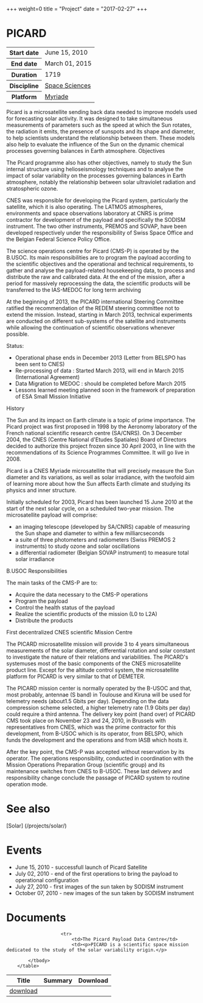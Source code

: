 +++
weight=0
title = "Project"
date = "2017-02-27"
+++

PICARD
====================

    
<table class="table table-striped table-bordered">
            <tbody>
                <tr>
                    <th>Start date</th>
                    <td>June 15, 2010</td>
                </tr>
                <tr>
                    <th>End date</th>
                    <td>March 01, 2015</td>
                </tr>
                <tr>
                    <th>Duration</th>
                    <td>1719</td>
                </tr>
                <tr>
                    <th>Discipline</th>
                    <td>
                        <a href="/outreach/domains/spacesciences/">
                            Space Sciences
                        </a>
                    </td>
                </tr>
                <tr>
                    <th>Platform</th>
                    <td>
                        <a href="/outreach/platforms/myriad/">
                            Myriade
                        </a>
                    </td>
                </tr>
            </tbody>
        </table>


Picard is a microsatellite sending back data needed to improve models used for forecasting solar activity. It was designed to take simultaneous measurements of parameters such as the speed at which the Sun rotates, the radiation it emits, the presence of sunspots and its shape and diameter, to help scientists understand the relationship between them. These models also help to evaluate the influence of the Sun on the dynamic chemical processes governing balances in Earth  atmosphere.
Objectives

The Picard programme also has other objectives, namely to study the Sun  internal structure using helioseismology techniques and to analyse the impact of solar variability on the processes governing balances in Earth  atmosphere, notably the relationship between solar ultraviolet radiation and stratospheric ozone.

CNES was responsible for developing the Picard system, particularly the satellite, which it is also operating. The LATMOS atmospheres, environments and space observations laboratory at CNRS is prime contractor for development of the payload and specifically the SODISM instrument. The two other instruments, PREMOS and SOVAP, have been developed respectively under the responsibility of Swiss Space Office and the Belgian Federal Science Policy Office.

The science operations centre for Picard (CMS-P) is operated by the B.USOC. Its main responsibilities are to program the payload according to the scientific objectives and the operational and technical requirements, to gather and analyse the payload-related housekeeping data, to process and distribute the raw and calibrated data. At the end of the mission, after a period for massively reprocessing the data, the scientific products will be transferred to the IAS-MEDOC for long term archiving

At the beginning of 2013, the PICARD international Steering Committee ratified the recommendation of the REDEM steering committee not to extend the mission. Instead, starting in March 2013, technical experiments are conducted on different sub-systems of the satellite and instruments while allowing the continuation of scientific observations whenever possible.

Status:

* Operational phase ends in December 2013 (Letter from BELSPO has been sent to CNES)
* Re-processing of data : Started March 2013, will end in March 2015 (International Agreement)
* Data Migration to MEDOC : should be completed before March 2015
* Lessons learned meeting planned soon in the framework of preparation of ESA Small Mission Initiative

History

The Sun and its impact on Earth  climate is a topic of prime importance. The Picard project was first proposed in 1998 by the Aeronomy laboratory of the French national scientific research centre (SA/CNRS). On 3 December 2004, the CNES (Centre National d'Etudes Spatiales) Board of Directors decided to authorize this project frozen since 30 April 2003, in line with the recommendations of its Science Programmes Committee. It will go live in 2008.

Picard is a CNES Myriade microsatellite that will precisely measure the Sun  diameter and its variations, as well as solar irradiance, with the twofold aim of learning more about how the Sun affects Earth  climate and studying its physics and inner structure.

Initially scheduled for 2003, Picard has been launched 15 June 2010 at the start of the next solar cycle, on a scheduled two-year mission. The microsatellite  payload will comprise:

* an imaging telescope (developed by SA/CNRS) capable of measuring the Sun  shape and diameter to within a few milliarcseconds
* a suite of three photometers and radiometers (Swiss PREMOS 2 instruments) to study ozone and solar oscillations
* a differential radiometer (Belgian SOVAP instrument) to measure total solar irradiance

B.USOC Responsibilities

The main tasks of the CMS-P are to:

* Acquire the data necessary to the CMS-P operations
* Program the payload
* Control the health status of the payload
* Realize the scientific products of the mission (L0 to L2A)
* Distribute the products

First decentralized CNES scientific Mission Centre

The PICARD microsatellite mission will provide 3 to 4 years simultaneous measurements of the solar diameter, differential rotation and solar constant to investigate the nature of their relations and variabilities. The PICARD's systemuses most of the basic components of the CNES microsatellite product line. Except for the altitude control system, the microsatellite platform for PICARD is very similar to that of DEMETER.

The PICARD mission center is normally operated by the B-USOC and that, most probably, antennae (S band) in Toulouse and Kiruna will be used for telemetry needs (about1.5 Gbits per day). Depending on the data compression scheme selected, a higher telemetry rate (1.9 Gbits per day) could require a third antenna. The delivery key point (hand over) of PICARD CMS took place on November 23 and 24, 2010, in Brussels with representatives from CNES, which was the prime contractor for this development, from B-USOC which is its operator, from BELSPO, which funds the development and the operations and from IASB which hosts it.

After the key point, the CMS-P was accepted without reservation by its operator. The operations responsibility, conducted in coordination with the Mission Operations Preparation Group (scientific group) and its maintenance switches from CNES to B-USOC. These last delivery and responsibility change conclude the passage of PICARD system to routine operation mode.


See also
===========================

[Solar] (/projects/solar/)


Events
===========================

* June 15, 2010 -  successfull launch of Picard Satellite
* July 02, 2010 -  end of the first operations to bring the payload to operational configuration
* July 27, 2010 -  first images of the sun taken by SODISM instrument
* October 07, 2010 - new images of the sun taken by SODISM instrument

Documents
==================

<table class="table table-striped table-hover table-bordered">
            <thead>
                <tr>
                    <th>Title</th>
                    <th>Summary</th>
                    <th>Download</th>
                </tr>
            </thead>
            <tbody>
                
                    
                        <tr>
                            <td>The Picard Payload Data Centre</td>
                            <td><p>PICARD is a scientific space mission dedicated to the study of the solar variability origin.</p>
</td>
                            <td class="text-center">
                                <a href="/media/documents/BUSOC_PICARD.pdf" class="btn btn-default">download</a>
                            </td>
                        </tr>
                    
                
            </tbody>
        </table>
        
